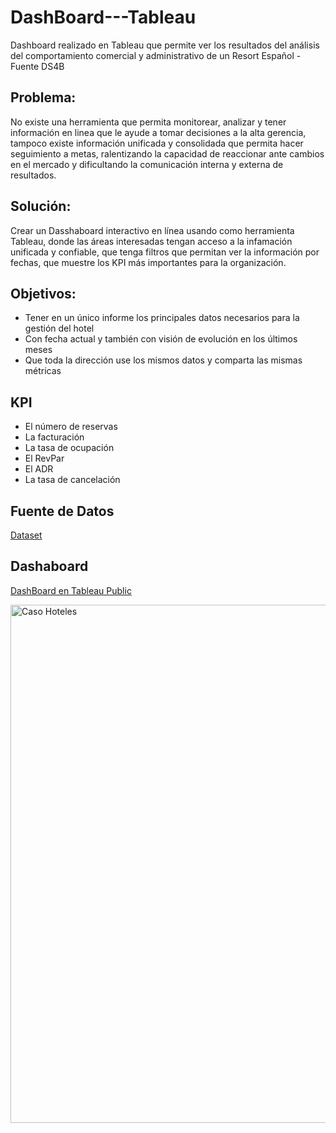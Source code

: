 # DashBoard---Tableau
Dashboard realizado en Tableau que permite ver los resultados del análisis del comportamiento comercial y administrativo de un Resort Español - Fuente DS4B

## Problema:
No existe una herramienta que permita monitorear, analizar y tener información en linea que le ayude  a tomar decisiones a la alta gerencia, tampoco existe información unificada y consolidada que permita hacer seguimiento a metas, ralentizando la capacidad de reaccionar ante cambios en el mercado y dificultando  la comunicación interna y externa de resultados.
 
## Solución:
Crear un Dasshaboard interactivo en línea usando como herramienta Tableau, donde las áreas interesadas tengan acceso a la infamación unificada y confiable, que tenga filtros que permitan ver la información por fechas, que muestre los KPI más importantes para la organización. 

## Objetivos:

- 	Tener en un único informe los principales datos necesarios para la gestión del hotel 
- 	Con fecha actual y también con visión de evolución en los últimos meses
- 	Que toda la dirección use los mismos datos y comparta las mismas métricas

## KPI 

-  El número de reservas 
- 	La facturación
- 	La tasa de ocupación 
- 	El RevPar
- 	El ADR
- 	La tasa de cancelación

  ## Fuente de Datos 

 <a href ="https://github.com/Eduardoksc/DashBoard---Tableau/blob/main/hoteles.csv">Dataset</a>

 ## Dashaboard
 
 <a href ="https://public.tableau.com/views/CasoHoteles_17511495989790/Dashboard1?:language=en-US&publish=yes&:sid=&:redirect=auth&:display_count=n&:origin=viz_share_link">DashBoard en Tableau Public</a>

<img width="1407" height="829" alt="Caso Hoteles" src="https://github.com/user-attachments/assets/84952aa3-ccdf-4c28-b088-7ef0d8509958" />

  







